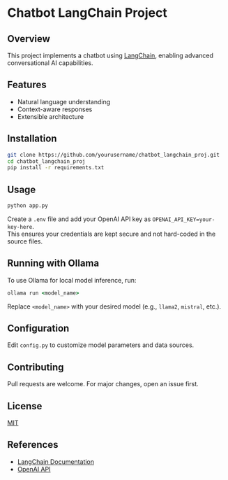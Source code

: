 # Chatbot LangChain Project

## Overview
This project implements a chatbot using [LangChain](https://langchain.dev/), enabling advanced conversational AI capabilities.

## Features
- Natural language understanding
- Context-aware responses
- Extensible architecture

## Installation

```bash
git clone https://github.com/yourusername/chatbot_langchain_proj.git
cd chatbot_langchain_proj
pip install -r requirements.txt
```

## Usage

```bash
python app.py
```

Create a `.env` file and add your OpenAI API key as `OPENAI_API_KEY=your-key-here`.  
This ensures your credentials are kept secure and not hard-coded in the source files.

## Running with Ollama

To use Ollama for local model inference, run:

```cmd
ollama run <model_name>
```

Replace `<model_name>` with your desired model (e.g., `llama2`, `mistral`, etc.).

## Configuration
Edit `config.py` to customize model parameters and data sources.

## Contributing
Pull requests are welcome. For major changes, open an issue first.

## License
[MIT](LICENSE)

## References
- [LangChain Documentation](https://langchain.dev/)
- [OpenAI API](https://platform.openai.com/docs/)

